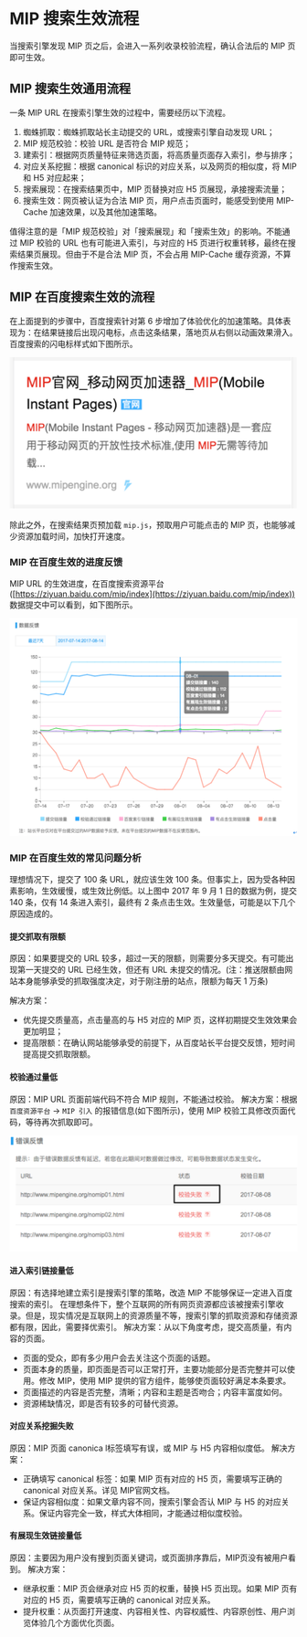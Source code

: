 # MIP 搜索生效流程

当搜索引擎发现 MIP 页之后，会进入一系列收录校验流程，确认合法后的 MIP 页即可生效。

## MIP 搜索生效通用流程

一条 MIP URL 在搜索引擎生效的过程中，需要经历以下流程。

1. 蜘蛛抓取：蜘蛛抓取站长主动提交的 URL，或搜索引擎自动发现 URL；
2. MIP 规范校验：校验 URL 是否符合 MIP 规范；
3. 建索引：根据网页质量特征来筛选页面，将高质量页面存入索引，参与排序；
4. 对应关系挖掘：根据 canonical 标识的对应关系，以及网页的相似度，将 MIP 和 H5 对应起来；
5. 搜索展现：在搜索结果页中，MIP 页替换对应 H5 页展现，承接搜索流量；
6. 搜索生效：网页被认证为合法 MIP 页，用户点击页面时，能感受到使用 MIP-Cache 加速效果，以及其他加速策略。

值得注意的是「MIP 规范校验」对「搜索展现」和「搜索生效」的影响。不能通过 MIP 校验的 URL 也有可能进入索引，与对应的 H5 页进行权重转移，最终在搜索结果页展现。但由于不是合法 MIP 页，不会占用 MIP-Cache 缓存资源，不算作搜索生效。

## MIP 在百度搜索生效的流程

在上面提到的步骤中，百度搜索针对第 6 步增加了体验优化的加速策略。具体表现为：在结果链接后出现闪电标，点击这条结果，落地页从右侧以动画效果滑入。百度搜索的闪电标样式如下图所示。

![百度搜索闪电标志](./images/mip-flag.png)

除此之外，在搜索结果页预加载 `mip.js`，预取用户可能点击的 MIP 页，也能够减少资源加载时间，加快打开速度。

### MIP 在百度生效的进度反馈

MIP URL 的生效进度，在百度搜索资源平台 ([https://ziyuan.baidu.com/mip/index](https://ziyuan.baidu.com/mip/index)) 数据提交中可以看到，如下图所示。

![资源平台截图](./images/mip-data.png)

### MIP 在百度生效的常见问题分析

理想情况下，提交了 100 条 URL，就应该生效 100 条。但事实上，因为受各种因素影响，生效缓慢，或生效比例低。以上图中 2017 年 9 月 1 日的数据为例，提交 140 条，仅有 14 条进入索引，最终有 2 条点击生效。生效量低，可能是以下几个原因造成的。

#### 提交抓取有限额

原因：如果要提交的 URL 较多，超过一天的限额，则需要分多天提交。有可能出现第一天提交的 URL 已经生效，但还有 URL 未提交的情况。(注：推送限额由网站本身能够承受的抓取强度决定，对于刚注册的站点，限额为每天 1 万条)

解决方案：

- 优先提交质量高，点击量高的与 H5 对应的 MIP 页，这样初期提交生效效果会更加明显；
- 提高限额：在确认网站能够承受的前提下，从百度站长平台提交反馈，短时间提高提交抓取限额。

#### 校验通过量低

原因：MIP URL 页面前端代码不符合 MIP 规则，不能通过校验。
解决方案：根据 `百度资源平台` -> `MIP 引入` 的报错信息(如下图所示)，使用 MIP 校验工具修改页面代码，等待再次抓取即可。

![mip校验](./images/mip-validate.png)

#### 进入索引链接量低

原因：有选择地建立索引是搜索引擎的策略，改造 MIP 不能够保证一定进入百度搜索的索引。
在理想条件下，整个互联网的所有网页资源都应该被搜索引擎收录。但是，现实情况是互联网上的资源质量不等，搜索引擎的抓取资源和存储资源都有限，因此，需要择优索引。
解决方案：从以下角度考虑，提交高质量，有内容的页面。

- 页面的受众，即有多少用户会去关注这个页面的话题。
- 页面本身的质量，即页面是否可以正常打开，主要功能部分是否完整并可以使用。修改 MIP，使用 MIP 提供的官方组件，能够使页面较好满足本条要求。
- 页面描述的内容是否完整，清晰；内容和主题是否吻合；内容丰富度如何。
- 资源稀缺情况，即是否有较多的可替代资源。

#### 对应关系挖掘失败

原因：MIP 页面 canonica l标签填写有误，或 MIP 与 H5 内容相似度低。
解决方案：

- 正确填写 canonical 标签：如果 MIP 页有对应的 H5 页，需要填写正确的 canonical 对应关系。详见 MIP官网文档。
- 保证内容相似度：如果文章内容不同，搜索引擎会否认 MIP 与 H5 的对应关系。保证内容完全一致，样式大体相同，才能通过相似度校验。

#### 有展现生效链接量低

原因：主要因为用户没有搜到页面关键词，或页面排序靠后，MIP页没有被用户看到。
解决方案：

- 继承权重：MIP 页会继承对应 H5 页的权重，替换 H5 页出现。如果 MIP 页有对应的 H5 页，需要填写正确的 canonical 对应关系。
- 提升权重：从页面打开速度、内容相关性、内容权威性、内容原创性、用户浏览体验几个方面优化页面。
